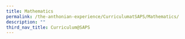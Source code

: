 ```yaml
---
title: Mathematics
permalink: /the-anthonian-experience/CurriculumatSAPS/Mathematics/
description: ""
third_nav_title: Curriculum@SAPS
---
```

